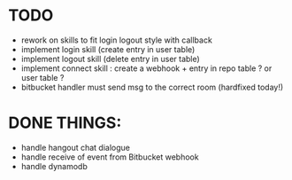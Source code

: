 # TODO
- rework on skills to fit login logout style with callback
- implement login skill (create entry in user table)
- implement logout skill (delete entry in user table)
- implement connect skill : create a webhook + entry in repo table ? or user table ?
- bitbucket handler must send msg to the correct room (hardfixed today!)



# DONE THINGS:
- handle hangout chat dialogue
- handle receive of event from Bitbucket webhook
- handle dynamodb
